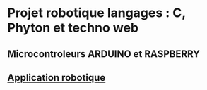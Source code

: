 # Projet robotique langages : C, Phyton et techno web

## Microcontroleurs ARDUINO et RASPBERRY

## [Application robotique](https://ricou12.github.io/Robotique/)


